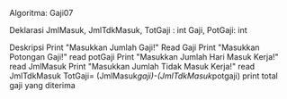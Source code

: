 Algoritma: Gaji07

Deklarasi
JmlMasuk, JmlTdkMasuk, TotGaji : int
Gaji, PotGaji: int

Deskripsi 
Print "Masukkan Jumlah Gaji!"
Read Gaji
Print "Masukkan Potongan Gaji!"
read potGaji
Print "Masukkan Jumlah Hari Masuk Kerja!"
read JmlMasuk
Print "Masukkan Jumlah Tidak Masuk Kerja!"
read JmlTdkMasuk
TotGaji= (JmlMasuk*gaji)-(JmlTdkMasuk*potgaji)
print total gaji yang diterima 